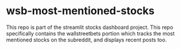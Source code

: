 # wsb-most-mentioned-stocks
This repo is part of the streamlit stocks dashboard project. This repo specifically contains the wallstreetbets portion which tracks the most mentioned stocks on the subreddit, and displays recent posts too.

